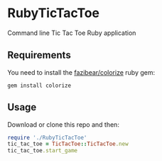 # RubyTicTacToe
Command line Tic Tac Toe Ruby application
## Requirements
You need to install the [fazibear/colorize](https://github.com/fazibear/colorize) ruby gem:
```
gem install colorize
```
## Usage
Download or clone this repo and then:
```ruby
require './RubyTicTacToe'
tic_tac_toe = TicTacToe::TicTacToe.new
tic_tac_toe.start_game
```
